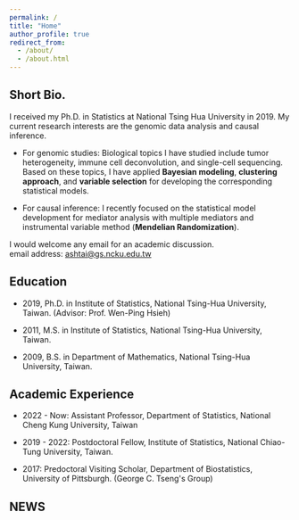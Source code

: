 ```yaml
---
permalink: /
title: "Home"
author_profile: true
redirect_from: 
  - /about/
  - /about.html
---
```

Short Bio.
-------
I received my Ph.D. in Statistics at National Tsing Hua University in 2019. My current research interests are the genomic data analysis and causal inference.

  * For genomic studies:
     Biological topics I have studied include tumor heterogeneity, immune cell deconvolution, and single-cell sequencing. Based on these topics, I have applied **Bayesian modeling**, **clustering approach**, and **variable selection** for developing the corresponding statistical models.

  * For causal inference:
    I recently focused on the statistical model development for mediator analysis with multiple mediators  and  instrumental variable method (**Mendelian Randomization**).  

I would welcome any email for an academic discussion.<br>
email address: ashtai@gs.ncku.edu.tw

Education
------
 * 2019, Ph.D. in Institute of Statistics, National Tsing-Hua University, Taiwan. (Advisor: Prof. Wen-Ping Hsieh) 

 * 2011, M.S. in Institute of Statistics, National Tsing-Hua University, Taiwan. 

 * 2009, B.S. in  Department of Mathematics, National Tsing-Hua University, Taiwan.

Academic Experience
------
 * 2022 - Now: Assistant Professor, Department of Statistics, National Cheng Kung University, Taiwan

 * 2019 - 2022: Postdoctoral Fellow, Institute of Statistics, National Chiao-Tung University, Taiwan.

 * 2017: Predoctoral Visiting Scholar, Department of Biostatistics, University of Pittsburgh. (George C. Tseng's Group)


NEWS
------

